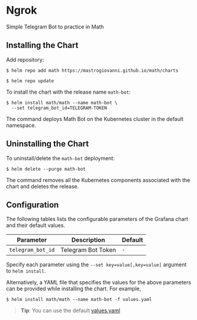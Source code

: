 # Ngrok

Simple Telegram Bot to practice in Math

## Installing the Chart

Add repository:

```console
$ helm repo add math https://mastrogiovanni.github.io/math/charts
```

```console
$ helm repo update
```

To install the chart with the release name `math-bot`:

```console
$ helm install math/math --name math-bot \
  --set telegram_bot_id=TELEGRAM-TOKEN
```

The command deploys Math Bot on the Kubernetes cluster in the default namespace.

## Uninstalling the Chart

To uninstall/delete the `math-bot` deployment:

```console
$ helm delete --purge math-bot
```

The command removes all the Kubernetes components associated with the chart and deletes the release.

## Configuration

The following tables lists the configurable parameters of the Grafana chart and their default values.

Parameter | Description | Default
--- | --- | ---
`telegram_bot_id` | Telegram Bot Token | `-`

Specify each parameter using the `--set key=value[,key=value]` argument to `helm install`.

Alternatively, a YAML file that specifies the values for the above parameters can be provided while installing the chart. For example,

```console
$ helm install math/math --name math-bot -f values.yaml
```

> **Tip**: You can use the default [values.yaml](values.yaml)
```
